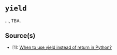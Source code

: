 # `yield`

..., TBA.

## Source(s)

- [1]: [When to use yield instead of return in Python?](https://www.geeksforgeeks.org/use-yield-keyword-instead-return-keyword-python/)
